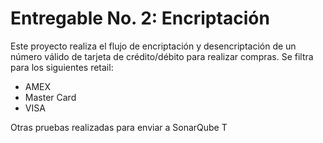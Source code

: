 # Entregable No. 2: Encriptación

Este proyecto realiza el flujo de encriptación y desencriptación de un número válido de tarjeta de crédito/débito para realizar compras.
Se filtra para los siguientes retail:

- AMEX
- Master Card
- VISA

Otras pruebas realizadas para enviar a SonarQube T
